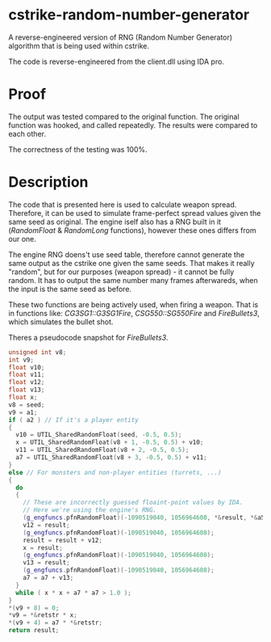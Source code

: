 # cstrike-random-number-generator
A reverse-engineered version of RNG (Random Number Generator) algorithm that is being used within cstrike.

The code is reverse-engineered from the client.dll using IDA pro.

# Proof

The output was tested compared to the original function. The original function was hooked, and called repeatedly. The results were compared to each other. 

The correctness of the testing was 100%.

# Description
The code that is presented here is used to calculate weapon spread. Therefore, it can be used to simulate frame-perfect spread values given the same seed as original. The engine iself also has a RNG built in it (*RandomFloat* & *RandomLong* functions), however these ones differs from our one.

The engine RNG doens't use seed table, therefore cannot generate the same output as the cstrike one given the same seeds. That makes it really "random", but for our purposes (weapon spread) - it cannot be fully random. It has to output the same number many frames afterwareds, when the input is the same seed as before.

These two functions are being actively used, when firing a weapon. That is in functions like: *CG3SG1::G3SG1Fire*, *CSG550::SG550Fire* and *FireBullets3*, which simulates the bullet shot.

Theres a pseudocode snapshot for *FireBullets3*.

```c++
unsigned int v8;
int v9;
float v10;
float v11;
float v12;
float v13;
float x;
v8 = seed;
v9 = a1;
if ( a2 ) // If it's a player entity
{
  v10 = UTIL_SharedRandomFloat(seed, -0.5, 0.5);
  x = UTIL_SharedRandomFloat(v8 + 1, -0.5, 0.5) + v10;
  v11 = UTIL_SharedRandomFloat(v8 + 2, -0.5, 0.5);
  a7 = UTIL_SharedRandomFloat(v8 + 3, -0.5, 0.5) + v11;
}
else // For monsters and non-player entities (turrets, ...)
{
  do
  {
    // These are incorrectly guessed floaint-point values by IDA.
    // Here we're using the engine's RNG.
    (g_engfuncs.pfnRandomFloat)(-1090519040, 1056964608, *&result, *&a5);
    v12 = result;
    (g_engfuncs.pfnRandomFloat)(-1090519040, 1056964608);
    result = result + v12;
    x = result;
    (g_engfuncs.pfnRandomFloat)(-1090519040, 1056964608);
    v13 = result;
    (g_engfuncs.pfnRandomFloat)(-1090519040, 1056964608);
    a7 = a7 + v13;
  }
  while ( x * x + a7 * a7 > 1.0 );
}
*(v9 + 8) = 0;
*v9 = *&retstr * x;
*(v9 + 4) = a7 * *&retstr;
return result;
```
